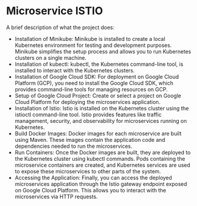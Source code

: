 # Microservice ISTIO

A brief description of what the project does:
- Installation of Minikube: Minikube is installed to create a local Kubernetes environment for testing and development purposes. Minikube simplifies the setup process and allows you to run Kubernetes clusters on a single machine.
- Installation of kubectl: kubectl, the Kubernetes command-line tool, is installed to interact with the Kubernetes clusters.
- Installation of Google Cloud SDK: For deployment on Google Cloud Platform (GCP), you need to install the Google Cloud SDK, which provides command-line tools for managing resources on GCP.
- Setup of Google Cloud Project: Create or select a project on Google Cloud Platform for deploying the microservices application.
- Installation of Istio: Istio is installed on the Kubernetes cluster using the istioctl command-line tool. Istio provides features like traffic management, security, and observability for microservices running on Kubernetes.
- Build Docker Images: Docker images for each microservice are built using Maven. These images contain the application code and dependencies needed to run the microservices.
- Run Containers: Once the Docker images are built, they are deployed to the Kubernetes cluster using kubectl commands. Pods containing the microservice containers are created, and Kubernetes services are used to expose these microservices to other parts of the system.
- Accessing the Application: Finally, you can access the deployed microservices application through the Istio gateway endpoint exposed on Google Cloud Platform. This allows you to interact with the microservices via HTTP requests.
